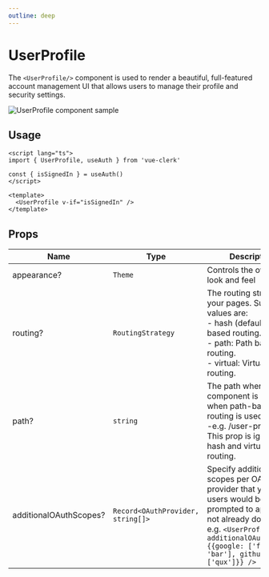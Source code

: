 ```yaml
---
outline: deep
---
```


# UserProfile

The `<UserProfile/>` component is used to render a beautiful, full-featured account management UI that allows users to manage their profile and security settings.

<img src="https://clerk.com/_next/image?url=https%3A%2F%2Fcdn.sanity.io%2Fimages%2Fe1ql88v4%2Fproduction%2F86ce587f95cbaa773bdd9ddf8d5dfbb57387de16-528x645.svg%3Ffit%3Dmax%26auto%3Dformat&w=1080&q=75" alt="UserProfile component sample" />

## Usage

```vue
<script lang="ts">
import { UserProfile, useAuth } from 'vue-clerk'

const { isSignedIn } = useAuth()
</script>

<template>
  <UserProfile v-if="isSignedIn" />
</template>
```

## Props

|Name|Type|Description|
|--- |--- |--- |
|appearance?|`Theme`|Controls the overall look and feel|
|routing?|`RoutingStrategy`|The routing strategy for your pages. Supported values are:<br>- hash (default): Hash based routing.<br>- path: Path based routing.<br>- virtual: Virtual based routing.|
|path?|`string`|The path where the component is mounted when path-based routing is used.<br>-e.g. /user-profile. This prop is ignored in hash and virtual based routing.|
|additionalOAuthScopes?|`Record<OAuthProvider, string[]>`|Specify additional scopes per OAuth provider that your users would be prompted to approve if not already done so e.g. <span v-pre>`<UserProfile additionalOAuthScopes={{google: ['foo', 'bar'], github: ['qux']}} />`</span>|
